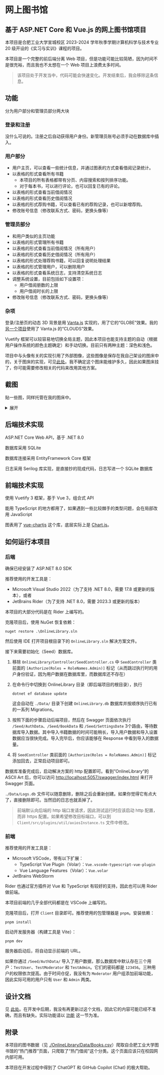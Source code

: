 ﻿# 网上图书馆

## 基于 ASP.NET Core 和 Vue.js 的网上图书馆项目

本项目是合肥工业大学宣城校区 2023-2024 学年秋季学期计算机科学与技术专业 20 级开设的《实习与实训》课程的项目。

本项目是一个完整的前后端分离 Web 项目，但是功能可能比较简陋，因为时间不是很充裕，而且我也不太想在一个 Web 项目上浪费太多时间。

> 该项目处于开发当中，代码可能会快速变化。开发结束后，我会移除这条信息。

## 功能

分为用户部分和管理员部分两大块

### 登录和注册

没什么可说的。注册之后自动获得用户身份。新管理员账号必须手动在数据库中插入。

### 用户部分

- 用户主页，可以查看一些统计信息，并通过图表的方式查看借阅记录统计。
- 以表格的形式查看所有书籍
  - 本项目的所有表格都带有分页、内容搜索和按列排序功能。
  - 对于每本书，可以进行评论，也可以回复已有的评论。
- 以表格的形式查看当前借阅情况
- 以表格的形式查看历史借阅情况
- 以表格的形式荐购书籍，可以查看已有的荐购记录，也可以新增荐购。
- 修改账号信息（修改联系方式、密码，更换头像等）

### 管理员部分

- 和用户类似的主页功能
- 以表格的形式管理所有书籍
- 以表格的形式查看当前借阅情况（所有用户）
- 以表格的形式查看历史借阅情况（所有用户）
- 以表格的形式处理荐购书籍，可以回复说明处理结果
- 以表格的形式管理用户，可以删除用户
- 以表格的形式查看系统日志，支持清空系统日志
- 调整系统设置，目前包括如下设置项：
  - 用户借阅册数的上限
  - 用户借阅时长的上限
- 修改账号信息（修改联系方式、密码，更换头像等）

### 杂项

登录/注册页的动态 3D 背景是用 [Vanta.js](https://www.vantajs.com/) 实现的，用了它的“GLOBE”效果。我的[另一个项目](https://github.com/Eslzzyl/graduate-info-frontend)使用了 Vanta.js 的“CLOUDS”效果。

Vuetify 框架可以较容易地切换全局主题，因此本项目也能支持主题的自动（根据用户操作系统的颜色主题确定）和手动切换。目前只有两种主题：深色和浅色。

项目中与头像有关的实现引用了外部图像，这些图像是保存在我自己架设的图床中的，关于图床的实现，可见[此处](https://github.com/Eslzzyl/imagebed)。我不确定这个图床能维护多久，因此如果图床挂了，你可能需要修改相关的代码来改用其他方案。

## 截图

贴一些图，同样托管在我的图床中。

<details>
  <summary>展开</summary>
  
  深色主题的登录页：

  <img src="https://img.eslzzyl.eu.org/67be3278e5430f5fe60a9c759960718a.jpg" alt="深色主题的登录页" width="50%" height="50%">

  用户主页：

  <img src="https://img.eslzzyl.eu.org/3e0886f232f9e1b058b3afb9e9faad64.jpg" alt="用户主页" width="50%" height="50%">

  深色主题的用户主页：

  <img src="https://img.eslzzyl.eu.org/6b41806972a92f9e92bc01cea6121d5b.jpg" alt="深色主题的用户主页" width="50%" height="50%">

  查看书籍：

  <img src="https://img.eslzzyl.eu.org/8ae8c6163d8dd0db335d96754cbeb09.jpg" alt="查看书籍" width="50%" height="50%">

  查看书籍评论：

  <img src="https://img.eslzzyl.eu.org/b6dd38bac02a43c24f4d0abf0135260d.jpg" alt="查看书籍评论" width="50%" height="50%">

  当前借阅列表：

  <img src="https://img.eslzzyl.eu.org/86a9937b181c3ed58507a5d697544422.jpg" alt="当前借阅列表" width="50%" height="50%">

  历史借阅列表：

  <img src="https://img.eslzzyl.eu.org/406048ae223de58e854f7e0fbde05ed0.jpg" alt="历史借阅列表" width="50%" height="50%">

  荐购详情（图示的记录已被处理）：

  <img src="https://img.eslzzyl.eu.org/c700a55d451440fced1b39e15546af52.jpg" alt="历史借阅列表" width="50%" height="50%">

  个人信息：

  <img src="https://img.eslzzyl.eu.org/6f3c401c75267bf23800c76a451c6b4e.jpg" alt="历史借阅列表" width="50%" height="50%">

  管理员主页：

  <img src="https://img.eslzzyl.eu.org/5efcc6a7599c93ef41af5d112a907e9d.jpg" alt="历史借阅列表" width="50%" height="50%">

  管理员修改书籍信息（新增书籍样式一样）：

  <img src="https://img.eslzzyl.eu.org/c11d5e28c471fde55584e69828fe345a.jpg" alt="历史借阅列表" width="50%" height="50%">

  用户管理：

  <img src="https://img.eslzzyl.eu.org/c11d5e28c471fde55584e69828fe345a.jpg" alt="历史借阅列表" width="50%" height="50%">

  日志管理：

  <img src="https://img.eslzzyl.eu.org/2e65a25e0c27946f58fd16449d4fc2e5.jpg" alt="历史借阅列表" width="50%" height="50%">

  系统设置：

  <img src="https://img.eslzzyl.eu.org/6a78e8679465e2388ec2290a989023e1.jpg" alt="历史借阅列表" width="50%" height="50%">

</details>

## 后端技术实现

ASP.NET Core Web API，基于 .NET 8.0

数据库采用 SQLite

数据库连接采用 EntityFramework Core 框架

日志采用 Serilog 库实现，是直接抄的现成代码，日志写进一个 SQLite 数据库

## 前端技术实现

使用 Vuetify 3 框架，基于 Vue 3，组合式 API

能用 TypeScript 的地方都用了，如果遇到一些比较棘手的类型问题，会在局部改用 JavaScript

图表用了 [vue-chartjs](https://github.com/apertureless/vue-chartjs) 这个库，底层实际上是 [Chart.js](http://chartjs.cn/docs/latest/)。

## 如何运行本项目

### 后端

确保已经安装了 ASP.NET 8.0 SDK

推荐使用的开发工具是：
- Microsoft Visual Studio 2022（为了支持 .NET 8.0，需要 17.8 或更新的版本），或者
- JetBrains Rider（为了支持 .NET 8.0，需要 2023.3 或更新的版本）

本项目的大部分代码是在 Rider 上编写的。

克隆项目后，使用 NuGet 恢复依赖：

```shell
nuget restore .\OnlineLibrary.sln
```

然后使用 IDE 打开项目根目录下的 `OnlineLibrary.sln` 解决方案文件。

接下来需要初始化（Seed）数据库。

1. 移除 `OnlineLibrary/Controller/SeedController.cs` 中 `SeedController` 类前面的 `[Authorize(Roles = RoleNames.Admin)]` 标记（从而跳过执行时的用户身份验证，因为用户数据在数据库里，而数据库还不存在）
2. 在命令行中切换到 OnlineLibrary 目录（即后端项目的根目录），执行

    ```shell
    dotnet ef database update
    ```

    这会自动在 `./Data/` 目录下创建 `OnlineLibrary.db` 数据库并按顺序执行已有的一系列 Migrations。
3. 按照下面的步骤启动后端项目，然后在 Swagger 页面依次执行 `/Seed/AuthData`、`/Seed/BookData` 和 `/Seed/SettingsDate` 3个路由，等待数据库导入数据。其中导入书籍数据的时间可能稍长，导入用户数据和导入设置数据应当很快完成。导入完毕后，你应该能够在 Response 中看到导入的数据量。
4. 将 `SeedController` 类前面的 `[Authorize(Roles = RoleNames.Admin)]` 标记添加回去，正常启动项目即可。

数据库准备完成后，启动解决方案的 http 配置即可。看到”OnlineLibrary“的 ASCII Art 后，你可以访问 [http://localhost:5057/swagger/index.html](http://localhost:5057/swagger/index.html) 来打开 Swagger 页面。

`./Data/Logs.db` 文件可以随意删除，删除之后会重新创建。如果你觉得它有点大了，直接删除即可。当然旧的日志也就丢掉了。

> 前端默认向后端的 http 端口发请求，因此测试运行时应该启动 http 配置，而非 https 配置。如果希望修改目标端口，可以到 `Client/src/plugins/util/axiosInstance.ts` 文件中修改。

### 前端

推荐使用的开发工具是：
- Microsoft VSCode，带有以下扩展：
  - TypeScript Vue Plugin（Volar）：`Vue.vscode-typescript-vue-plugin`
  - Vue Language Features（Volar）：`Vue.volar`
- JetBrains WebStorm

Rider 也通过官方插件对 Vue 和 TypeScript 有较好的支持，因此也可以用 Rider 做前端。

本项目前端的几乎全部代码都是在 VSCode 上编写的。

克隆项目后，打开 `Client` 目录即可。推荐使用的包管理器是 `pnpm`。安装依赖：
```shell
pnpm install
```

启动开发服务器（构建工具是 Vite）：
```shell
pnpm dev
```

服务器启动后，将自动显示前端的 URL。

如果你通过 `/Seed/AuthData/` 导入了用户数据，那么数据库中默认存在三个用户：`TestUser`、`TestModerator` 和 `TestAdmin`。它们的密码都是 `123456`。三种用户的权限依次提高。由于时间仓促，我没有为 `Moderator` 用户组添加前端功能，因此实际可用的用户只有 `User` 和 `Admin` 两类。

## 设计文档

见 [此处](./OnlineLibrary/Doc/设计文档.md)。在开发中后期，我没有再更新过这个文档，因此它的内容可能已经不准确，而且有缺失。实际功能请以 [功能](#功能) 这一节为准。

## 附录

本项目的图书数据（见 [./OnlineLibrary/Data/Books.csv](./OnlineLibrary/Data/Books.csv)）爬取自合肥工业大学图书馆的“热门推荐”页面，只爬取了“热门借阅”这个分类。这个页面应该只在校园网内部可用。

本项目在开发过程中得到了 ChatGPT 和 GitHub Copilot (Chat) 的极大帮助。
